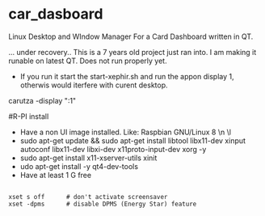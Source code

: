# car_dasboard
Linux Desktop and WIndow Manager For a Card Dashboard written in QT.

... under recovery.. This is a 7 years old project just ran into. I am making it runable on latest QT. Does not run properly yet.

   * If you run it start the start-xephir.sh and run the appon display 1, otherwis would iterfere with curent desktop.
   
   
   carutza -display ":1"
   
   
   #R-PI install
   
   * Have a non UI image installed. Like: Raspbian GNU/Linux 8 \n \l
   * sudo apt-get update && sudo apt-get install libtool libx11-dev xinput autoconf libx11-dev libxi-dev x11proto-input-dev xorg -y
   * sudo apt-get install x11-xserver-utils xinit
   * udo apt-get install -y qt4-dev-tools
   * Have at least 1 G free
   
   
   ```
   
   xset s off      # don't activate screensaver
   xset -dpms      # disable DPMS (Energy Star) feature

```

   
